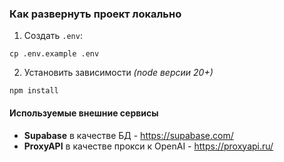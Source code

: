 ### Как развернуть проект локально

1. Создать `.env`:
```shell
cp .env.example .env
```
2. Установить зависимости _(node версии 20+)_
```shell
npm install
```

#### Используемые внешние сервисы
- **Supabase** в качестве БД - https://supabase.com/
- **ProxyAPI** в качестве прокси к OpenAI - https://proxyapi.ru/
